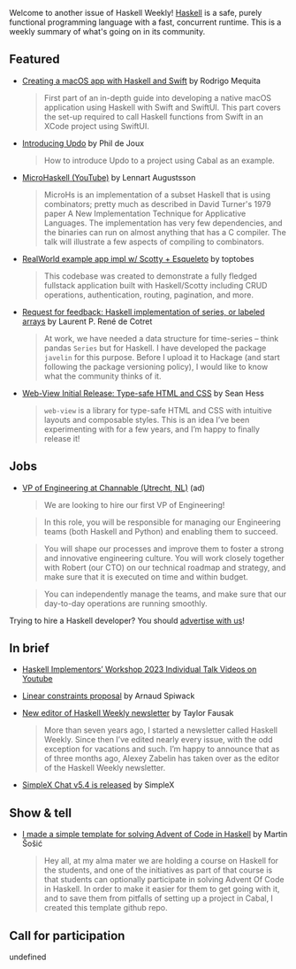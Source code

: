Welcome to another issue of Haskell Weekly!
[Haskell](https://www.haskell.org) is a safe, purely functional programming language with a fast, concurrent runtime.
This is a weekly summary of what's going on in its community.

## Featured

- [Creating a macOS app with Haskell and Swift](https://alt-romes.github.io/posts/2023-11-10-creating-a-macos-app-with-haskell-and-swift.html) by Rodrigo Mequita
  > First part of an in-depth guide into developing a native macOS application using Haskell with Swift and SwiftUI. This part covers the set-up required to call Haskell functions from Swift in an XCode project using SwiftUI.
  
- [Introducing Updo](https://blockscope.com/posts/2023-11-29-updo-steps.html) by Phil de Joux
  > How to introduce Updo to a project using Cabal as an example.
  
- [MicroHaskell (YouTube)](https://www.youtube.com/watch?v=Zk5SJ79nOnA) by Lennart Augustsson
  > MicroHs is an implementation of a subset Haskell that is using combinators; pretty much as described in David Turner's 1979 paper A New Implementation Technique for Applicative Languages. The implementation has very few dependencies, and the binaries can run on almost anything that has a C compiler. The talk will illustrate a few aspects of compiling to combinators.
  
- [RealWorld example app impl w/ Scotty + Esqueleto](https://github.com/toptobes/realworld-scotty-hs) by toptobes
  > This codebase was created to demonstrate a fully fledged fullstack application built with Haskell/Scotty including CRUD operations, authentication, routing, pagination, and more.

- [Request for feedback: Haskell implementation of series, or labeled arrays](https://discourse.haskell.org/t/request-for-feedback-haskell-implementation-of-series-or-labeled-arrays/8193) by Laurent P. René de Cotret
  > At work, we have needed a data structure for time-series – think pandas `Series` but for Haskell. I have developed the package `javelin` for this purpose. Before I upload it to Hackage (and start following the package versioning policy), I would like to know what the community thinks of it.

- [Web-View Initial Release: Type-safe HTML and CSS](https://discourse.haskell.org/t/ann-web-view-initial-release-type-safe-html-and-css/8222) by Sean Hess
  > `web-view` is a library for type-safe HTML and CSS with intuitive layouts and composable styles. This is an idea I’ve been experimenting with for a few years, and I’m happy to finally release it!

## Jobs

<!-- Runs from 2023-11-30 to 2023-12-07. -->
- [VP of Engineering at Channable (Utrecht, NL)](https://jobs.channable.com/o/vp-of-engineering) (ad)
  > We are looking to hire our first VP of Engineering!
  
  > In this role, you will be responsible for managing our Engineering teams (both Haskell and Python) and enabling them to succeed.
  
  > You will shape our processes and improve them to foster a strong and innovative engineering culture. You will work closely together with Robert (our CTO) on our technical roadmap and strategy, and make sure that it is executed on time and within budget.
  
  > You can independently manage the teams, and make sure that our day-to-day operations are running smoothly.

Trying to hire a Haskell developer?
You should [advertise with us](https://haskellweekly.news/advertising.html)!

## In brief

- [Haskell Implementors’ Workshop 2023 Individual Talk Videos on Youtube](https://www.youtube.com/playlist?list=PLyrlk8Xaylp5ahGXwF_NvYEhVOnedRIAs)

- [Linear constraints proposal](https://github.com/ghc-proposals/ghc-proposals/pull/621) by Arnaud Spiwack

- [New editor of Haskell Weekly newsletter](https://taylor.fausak.me/2023/11/26/haskell-weekly-editor/) by Taylor Fausak
  > More than seven years ago, I started a newsletter called Haskell Weekly. Since then I’ve edited nearly every issue, with the odd exception for vacations and such. I’m happy to announce that as of three months ago, Alexey Zabelin has taken over as the editor of the Haskell Weekly newsletter.
  
- [SimpleX Chat v5.4 is released](https://simplex.chat/blog/20231125-simplex-chat-v5-4-link-mobile-desktop-quantum-resistant-better-groups.html) by SimpleX

## Show & tell

- [I made a simple template for solving Advent of Code in Haskell](https://www.reddit.com/r/haskell/comments/1868lqj/i_made_a_simple_template_for_solving_advent_of/) by Martin Šošić
  > Hey all, at my alma mater we are holding a course on Haskell for the students, and one of the initiatives as part of that course is that students can optionally participate in solving Advent Of Code in Haskell. In order to make it easier for them to get going with it, and to save them from pitfalls of setting up a project in Cabal, I created this template github repo.
  
## Call for participation

undefined
